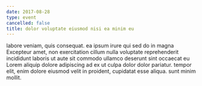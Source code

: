 ```yaml
---
date: 2017-08-28
type: event
cancelled: false
title: dolor voluptate eiusmod nisi ea minim eu
---
```

labore veniam, quis consequat. ea ipsum irure qui sed do in magna Excepteur amet, non exercitation cillum nulla voluptate reprehenderit incididunt laboris ut aute sit commodo ullamco deserunt sint occaecat eu Lorem aliquip dolore adipiscing ad ex ut culpa dolor dolor pariatur. tempor elit, enim dolore eiusmod velit in proident, cupidatat esse aliqua. sunt minim mollit.